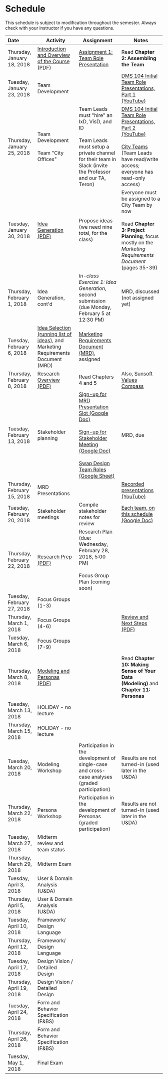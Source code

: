 # Schedule
This schedule is subject to modification throughout the semester. Always check with your instructor if you have any questions.

| Date                        | Activity                                                     | Assignment                                                   | Notes                                                        |
| :-------------------------- | ------------------------------------------------------------ | ------------------------------------------------------------ | ------------------------------------------------------------ |
| Thursday, January 18, 2018  | [Introduction and Overview of the Course (PDF)](lecture01-introduction/Introduction.pdf) | [Assignment 1: Team Role Presentation](assignment01-team-role-presentation/instructions.md) | Read **Chapter 2: Assembling the Team**                      |
| Tuesday, January 23, 2018   | Team Development                                             |                                                              | [DMS 104 Initial Team Role Presentations, Part 1 (YouTube)](https://youtu.be/bP1D_tapZ-4) |
| Thursday, January 25, 2018  | Team Development<br /><br />Team "City Offices"              | Team Leads must "hire" an IxD, VisD, and ID<br /><br />Team Leads must setup a private channel for their team  in Slack (invite the Professor and our TA, Teron) | [DMS 104 Initial Team Role Presentations, Part 2 (YouTube)](https://youtu.be/dMfvUIwWUNY)<br /><br />[City Teams](https://goo.gl/41Pebw) (Team Leads have read/write access; everyone has read-only access) |
| Tuesday, January 30, 2018   | [Idea Generation (PDF)](lecture04-idea-generation/criteria-design-project-ideas.pdf) | Propose ideas (we need nine total, for the class)            | Everyone must be assigned to a City Team by now<br /><br />Read **Chapter 3: Project Planning**, focus mostly on the *Marketing Requirements Document* (pages 35-39) |
| Thursday, February 1, 2018  | Idea Generation, cont'd                                      | *In-class Exercise 1: Idea Generation*, second submission (due Monday, February 5 at 12:30 PM) | MRD, discussed (not assigned yet)                            |
| Tuesday, February 6, 2018   | [Idea Selection (running list of ideas)](https://docs.google.com/spreadsheets/d/1rk7CfbDY2JMCBr2IHGVBoQxM6pecgUDchF0-hWcsDn0/edit#gid=0), and Marketing Requirements Document (MRD) | [Marketing Requirements Document (MRD)](project01-mrd/instructions.md), assigned |                                                              |
| Thursday, February 8, 2018  | [Research Overview (PDF)](lecture07-research-overview/chapter-4-5-summary.pdf) | Read Chapters 4 and 5                                        | Also, [Sunsoft Values Compass](lecture07-research-overview/sunsoft-values-compass.pdf) |
| Tuesday, February 13, 2018  | Stakeholder planning                                         | [Sign-up for MRD Presentation Slot (Google Doc)](https://goo.gl/whbTmi)<br /><br />[Sign-up for Stakeholder Meeting (Google Doc)](https://goo.gl/srXZ6z)<br /><br />[Swap Design Team Roles (Google Sheet)](https://goo.gl/CYorQ3) | MRD, due                                                     |
| Thursday, February 15, 2018 | MRD Presentations                                            |                                                              | [Recorded presentations (YouTube)](https://youtu.be/vmVuhCDb6hE) |
| Tuesday, February 20, 2018  | Stakeholder meetings                                         | Compile stakeholder notes for review                         | [Each team, on this schedule (Google Doc)](https://goo.gl/srXZ6z) |
| Thursday, February 22, 2018 | [Research Prep (PDF)](lecture11-research-planning/chapter-6-7-9-summary.pdf) | [Research Plan](checkpoint02-research-plan/instructions.md) (due: Wednesday, February 28, 2018, 5:00 PM)<br><br>Focus Group Plan (coming soon) |                                                              |
| Tuesday, February 27, 2018  | Focus Groups (1-3)                                           |                                                              |                                                              |
| Thursday, March 1, 2018     | Focus Groups (4-6)                                           |                                                              | [Review and Next Steps (PDF)](lecture13-review-and-next-steps/review-and-next-steps.pdf) |
| Tuesday, March 6, 2018      | Focus Groups (7-9)                                           |                                                              |                                                              |
| Thursday, March 8, 2018     | [Modeling and Personas (PDF)](lecture15-modeling-and-personas/modeling-and-personas.pdf) |                                                              | Read **Chapter 10: Making Sense of Your Data (Modeling)** and **Chapter 11: Personas** |
| Tuesday, March 13, 2018     | HOLIDAY - no lecture                                         |                                                              |                                                              |
| Thursday, March 15, 2018    | HOLIDAY - no lecture                                         |                                                              |                                                              |
| Tuesday, March 20, 2018     | Modeling Workshop                                            | Participation in the development of single-case and cross-case analyses (graded participation) | Results are not turned-in (used later in the U&DA)           |
| Thursday, March 22, 2018    | Persona Workshop                                             | Participation in the development of Personas (graded participation) | Results are not turned-in (used later in the U&DA)           |
| Tuesday, March 27, 2018     | Midterm review and team status                               |                                                              |                                                              |
| Thursday, March 29, 2018    | Midterm Exam                                                 |                                                              |                                                              |
| Tuesday, April 3, 2018      | User & Domain Analysis (U&DA)                                |                                                              |                                                              |
| Thursday, April 5, 2018     | User & Domain Analysis (U&DA)                                |                                                              |                                                              |
| Tuesday, April 10, 2018     | Framework/ Design Language                                   |                                                              |                                                              |
| Thursday, April 12, 2018    | Framework/ Design Language                                   |                                                              |                                                              |
| Tuesday, April 17, 2018     | Design Vision / Detailed Design                              |                                                              |                                                              |
| Thursday, April 19, 2018    | Design Vision / Detailed Design                              |                                                              |                                                              |
| Tuesday, April 24, 2018     | Form and Behavior Specification (F&BS)                       |                                                              |                                                              |
| Thursday, April 26, 2018    | Form and Behavior Specification (F&BS)                       |                                                              |                                                              |
| Tuesday, May 1, 2018        | Final Exam                                                   |                                                              |                                                              |
